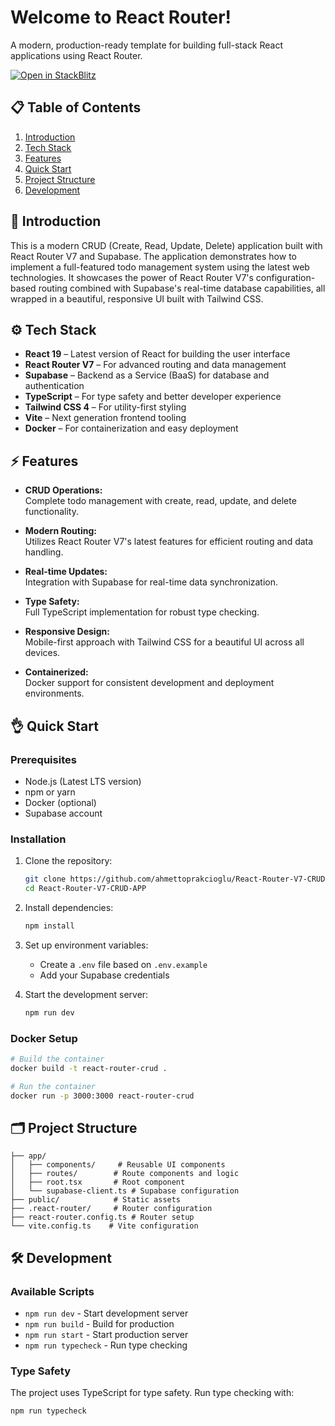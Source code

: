 # Welcome to React Router!

A modern, production-ready template for building full-stack React applications using React Router.

[![Open in StackBlitz](https://developer.stackblitz.com/img/open_in_stackblitz.svg)](https://stackblitz.com/github/remix-run/react-router-templates/tree/main/default)

## 📋 Table of Contents

1. [Introduction](#introduction)
2. [Tech Stack](#tech-stack)
3. [Features](#features)
4. [Quick Start](#quick-start)
5. [Project Structure](#project-structure)
6. [Development](#development)

## 🚀 Introduction

This is a modern CRUD (Create, Read, Update, Delete) application built with React Router V7 and Supabase. The application demonstrates how to implement a full-featured todo management system using the latest web technologies. It showcases the power of React Router V7's configuration-based routing combined with Supabase's real-time database capabilities, all wrapped in a beautiful, responsive UI built with Tailwind CSS.

## ⚙️ Tech Stack

- **React 19** – Latest version of React for building the user interface
- **React Router V7** – For advanced routing and data management
- **Supabase** – Backend as a Service (BaaS) for database and authentication
- **TypeScript** – For type safety and better developer experience
- **Tailwind CSS 4** – For utility-first styling
- **Vite** – Next generation frontend tooling
- **Docker** – For containerization and easy deployment

## ⚡️ Features

- **CRUD Operations:**  
  Complete todo management with create, read, update, and delete functionality.
  
- **Modern Routing:**  
  Utilizes React Router V7's latest features for efficient routing and data handling.

- **Real-time Updates:**  
  Integration with Supabase for real-time data synchronization.

- **Type Safety:**  
  Full TypeScript implementation for robust type checking.

- **Responsive Design:**  
  Mobile-first approach with Tailwind CSS for a beautiful UI across all devices.

- **Containerized:**  
  Docker support for consistent development and deployment environments.

## 👌 Quick Start

### Prerequisites

- Node.js (Latest LTS version)
- npm or yarn
- Docker (optional)
- Supabase account

### Installation

1. Clone the repository:
   ```bash
   git clone https://github.com/ahmettoprakcioglu/React-Router-V7-CRUD-APP.git
   cd React-Router-V7-CRUD-APP
   ```

2. Install dependencies:
   ```bash
   npm install
   ```

3. Set up environment variables:
   - Create a `.env` file based on `.env.example`
   - Add your Supabase credentials

4. Start the development server:
   ```bash
   npm run dev
   ```

### Docker Setup

```bash
# Build the container
docker build -t react-router-crud .

# Run the container
docker run -p 3000:3000 react-router-crud
```

## 🗂 Project Structure

```
├── app/
│   ├── components/     # Reusable UI components
│   ├── routes/        # Route components and logic
│   ├── root.tsx       # Root component
│   └── supabase-client.ts # Supabase configuration
├── public/            # Static assets
├── .react-router/     # Router configuration
├── react-router.config.ts # Router setup
└── vite.config.ts    # Vite configuration
```

## 🛠 Development

### Available Scripts

- `npm run dev` - Start development server
- `npm run build` - Build for production
- `npm run start` - Start production server
- `npm run typecheck` - Run type checking

### Type Safety

The project uses TypeScript for type safety. Run type checking with:
```bash
npm run typecheck
```
